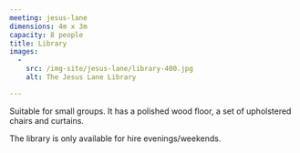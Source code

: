 ```yaml
---
meeting: jesus-lane
dimensions: 4m x 3m
capacity: 8 people
title: Library
images:
  -
    src: /img-site/jesus-lane/library-400.jpg
    alt: The Jesus Lane Library

---
```


Suitable for small groups. It has a polished wood floor,
a set of upholstered chairs and curtains.

The library is only available for hire evenings/weekends.
